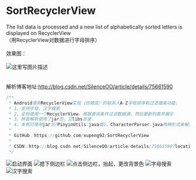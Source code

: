 # SortRecyclerView
The list data is processed and a new list of alphabetically sorted letters is displayed on RecyclerView<br>（用RecyclerView对数据进行字母排序）<br>
<br>
效果图：<br>
<br>
![这里写图片描述](https://github.com/xupeng92/SortRecyclerView/raw/master/img/Recyclerview.gif)<br>
<br>
<br>
解析博客地址:http://blog.csdn.net/SilenceOO/article/details/75661590


```java
/**
 * Android使用RecyclerView实现（仿微信）的联系人A-Z字母排序和过滤搜索功能:
 * 1、支持字母、汉字搜索
 * 2、全局使用一个RecyclerView，根据查询条件过滤数据源，然后更新列表并展示
 * 3、拼音解析使用了jar包，见libs目录
 * 4、本例可使用jar包(PinyinUtils.java类)、CharacterParser.java两种形式来解析汉字，详见说明
 *
 * GitHub：https://github.com/xupeng92/SortRecyclerView
 *
 * CSDN：http://blog.csdn.net/SilenceOO/article/details/75661590?locationNum=5&fps=1
 */
```

![](https://github.com/ykmeory/Android_SideBar_Recyclerview/blob/master/img/img1.png "启动界面")
![](https://github.com/ykmeory/Android_SideBar_Recyclerview/blob/master/img/img2.png "摁下侧边栏")
![](https://github.com/ykmeory/Android_SideBar_Recyclerview/blob/master/img/img3.png "点击侧边栏，抬起，更改背景色")
![](https://github.com/ykmeory/Android_SideBar_Recyclerview/blob/master/img/img4.png "字母搜索")
![](https://github.com/ykmeory/Android_SideBar_Recyclerview/blob/master/img/img5.png "汉字搜索")
